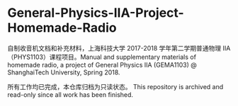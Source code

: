 # General-Physics-IIA-Project-Homemade-Radio
自制收音机文档和补充材料，上海科技大学 2017-2018 学年第二学期普通物理 IIA（PHYS1103）课程项目。Manual and supplementary materials of homemade radio, a project of General Physics IIA (GEMA1103) @ ShanghaiTech University, Spring 2018.

所有工作均已完成，本仓库归档为只读状态。 This repository is archived and read-only since all work has been finished.
